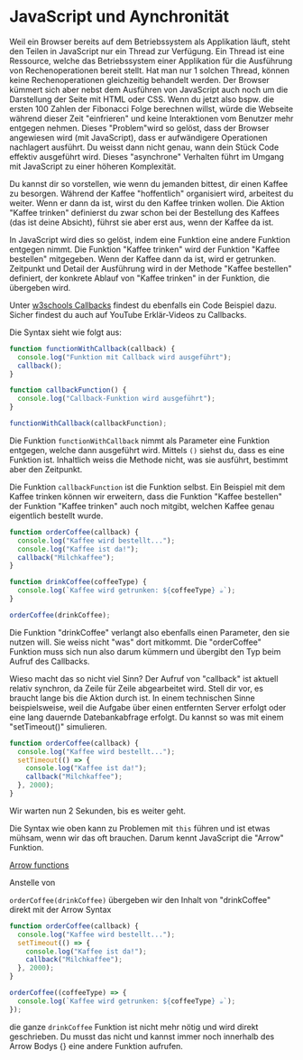# JavaScript und Aynchronität

Weil ein Browser bereits auf dem Betriebssystem als Applikation läuft, steht den Teilen in JavaScript nur ein Thread zur Verfügung. Ein Thread ist eine Ressource, welche das Betriebssystem einer Applikation für die Ausführung von Rechenoperationen bereit stellt. Hat man nur 1 solchen Thread, können keine Rechenoperationen gleichzeitig behandelt werden. Der Browser kümmert sich aber nebst dem Ausführen von JavaScript auch noch um die Darstellung der Seite mit HTML oder CSS. Wenn du jetzt also bspw. die ersten 100 Zahlen der Fibonacci Folge berechnen willst, würde die Webseite während dieser Zeit "einfrieren" und keine Interaktionen vom Benutzer mehr entgegen nehmen. Dieses "Problem"wird so gelöst, dass der Browser angewiesen wird (mit JavaScript), dass er aufwändigere Operationen nachlagert ausführt. Du weisst dann nicht genau, wann dein Stück Code effektiv ausgeführt wird. Dieses "asynchrone" Verhalten führt im Umgang mit JavaScript zu einer höheren Komplexität.

Du kannst dir so vorstellen, wie wenn du jemanden bittest, dir einen Kaffee zu besorgen. Während der Kaffee "hoffentlich" organisiert wird, arbeitest du weiter. Wenn er dann da ist, wirst du den Kaffee trinken wollen. Die Aktion "Kaffee trinken" definierst du zwar schon bei der Bestellung des Kaffees (das ist deine Absicht), führst sie aber erst aus, wenn der Kaffee da ist.

In JavaScript wird dies so gelöst, indem eine Funktion eine andere Funktion entgegen nimmt. Die Funktion "Kaffee trinken" wird der Funktion "Kaffee bestellen" mitgegeben. Wenn der Kaffee dann da ist, wird er getrunken. Zeitpunkt und Detail der Ausführung wird in der Methode "Kaffee bestellen" definiert, der konkrete Ablauf von "Kaffee trinken" in der Funktion, die übergeben wird.

Unter [w3schools Callbacks](https://www.w3schools.com/js/js_callback.asp) findest du ebenfalls ein Code Beispiel dazu. Sicher findest du auch auf YouTube Erklär-Videos zu Callbacks.

Die Syntax sieht wie folgt aus:

```javascript
function functionWithCallback(callback) {
  console.log("Funktion mit Callback wird ausgeführt");
  callback();
}

function callbackFunction() {
  console.log("Callback-Funktion wird ausgeführt");
}

functionWithCallback(callbackFunction);
```

Die Funktion `functionWithCallback` nimmt als Parameter eine Funktion entgegen, welche dann ausgeführt wird. Mittels `()` siehst du, dass es eine Funktion ist. Inhaltlich weiss die Methode nicht, was sie ausführt, bestimmt aber den Zeitpunkt.

Die Funktion `callbackFunction` ist die Funktion selbst. Ein Beispiel mit dem Kaffee trinken können wir erweitern, dass die Funktion "Kaffee bestellen" der Funktion "Kaffee trinken" auch noch mitgibt, welchen Kaffee genau eigentlich bestellt wurde.

```javascript
function orderCoffee(callback) {
  console.log("Kaffee wird bestellt...");
  console.log("Kaffee ist da!");
  callback("Milchkaffee");
}

function drinkCoffee(coffeeType) {
  console.log(`Kaffee wird getrunken: ${coffeeType} ☕️`);
}

orderCoffee(drinkCoffee);
```

Die Funktion "drinkCoffee" verlangt also ebenfalls einen Parameter, den sie nutzen will. Sie weiss nicht "was" dort mitkommt. Die "orderCoffee" Funktion muss sich nun also darum kümmern und übergibt den Typ beim Aufruf des Callbacks.

Wieso macht das so nicht viel Sinn? Der Aufruf von "callback" ist aktuell relativ synchron, da Zeile für Zeile abgearbeitet wird. Stell dir vor, es braucht lange bis die Aktion durch ist. In einem technischen Sinne beispielsweise, weil die Aufgabe über einen entfernten Server erfolgt oder eine lang dauernde Datebankabfrage erfolgt. Du kannst so was mit einem "setTimeout()" simulieren.

```javascript
function orderCoffee(callback) {
  console.log("Kaffee wird bestellt...");
  setTimeout(() => {
    console.log("Kaffee ist da!");
    callback("Milchkaffee");
  }, 2000);
}
```

Wir warten nun 2 Sekunden, bis es weiter geht.

Die Syntax wie oben kann zu Problemen mit `this` führen und ist etwas mühsam, wenn wir das oft brauchen. Darum kennt JavaScript die "Arrow" Funktion.

[Arrow functions](https://developer.mozilla.org/en-US/docs/Web/JavaScript/Reference/Functions/Arrow_functions)

Anstelle von

`orderCoffee(drinkCoffee)` übergeben wir den Inhalt von "drinkCoffee" direkt mit der Arrow Syntax

```javascript
function orderCoffee(callback) {
  console.log("Kaffee wird bestellt...");
  setTimeout(() => {
    console.log("Kaffee ist da!");
    callback("Milchkaffee");
  }, 2000);
}

orderCoffee((coffeeType) => {
  console.log(`Kaffee wird getrunken: ${coffeeType} ☕️`);
});
```

die ganze `drinkCoffee` Funktion ist nicht mehr nötig und wird direkt geschrieben. Du musst das nicht und kannst immer noch innerhalb des Arrow Bodys {} eine andere Funktion aufrufen.
